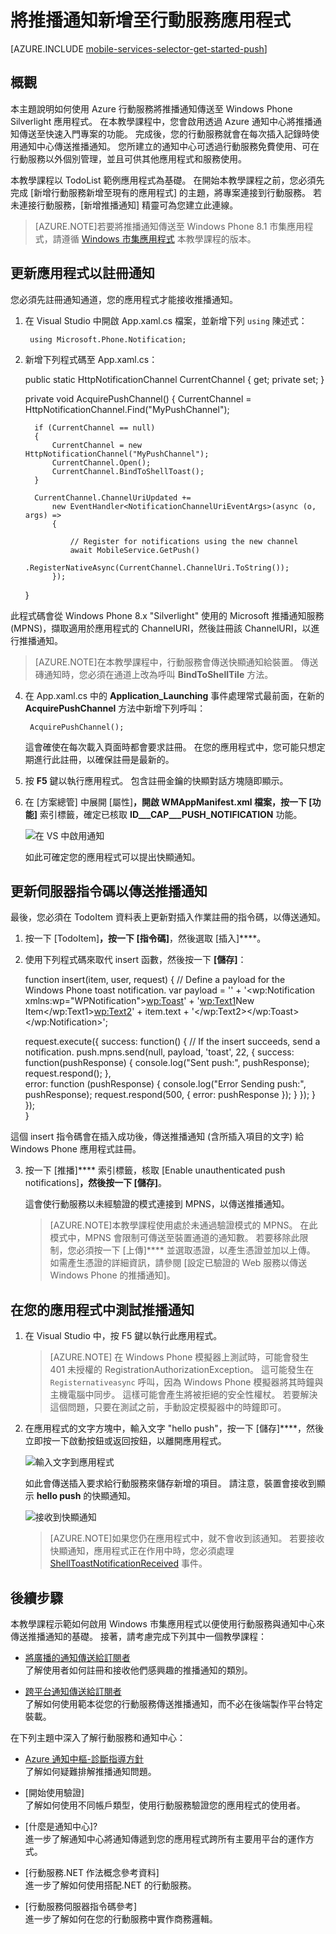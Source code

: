 <properties 
    pageTitle="將推播通知加入行動服務應用程式 (Windows Phone) | Microsoft Azure" 
    description="了解如何使用 Azure 行動服務及通知中心傳送推播通知至通用 Windows Phone App。" 
    services="mobile-services,notification-hubs" 
    documentationCenter="windows" 
    authors="ggailey777" 
    manager="dwrede" 
    editor=""/>

<tags 
    ms.service="mobile-services" 
    ms.workload="mobile" 
    ms.tgt_pltfrm="mobile-windows-phone" 
    ms.devlang="dotnet" 
    ms.topic="article" 
    ms.date="12/07/2015" 
    ms.author="glenga"/>



# 將推播通知新增至行動服務應用程式

[AZURE.INCLUDE [mobile-services-selector-get-started-push](../../includes/mobile-services-selector-get-started-push.md)]

## 概觀

本主題說明如何使用 Azure 行動服務將推播通知傳送至 Windows Phone Silverlight 應用程式。 在本教學課程中，您會啟用透過 Azure 通知中心將推播通知傳送至快速入門專案的功能。 完成後，您的行動服務就會在每次插入記錄時使用通知中心傳送推播通知。 您所建立的通知中心可透過行動服務免費使用、可在行動服務以外個別管理，並且可供其他應用程式和服務使用。

本教學課程以 TodoList 範例應用程式為基礎。 在開始本教學課程之前，您必須先完成 [新增行動服務新增至現有的應用程式] 的主題，將專案連接到行動服務。 若未連接行動服務，[新增推播通知] 精靈可為您建立此連線。
>[AZURE.NOTE]若要將推播通知傳送至 Windows Phone 8.1 市集應用程式，請遵循 [Windows 市集應用程式](../mobile-services-javascript-backend-windows-store-dotnet-get-started-push.md) 本教學課程的版本。

## <a id="update-app"></a> 更新應用程式以註冊通知

您必須先註冊通知通道，您的應用程式才能接收推播通知。

1. 在 Visual Studio 中開啟 App.xaml.cs 檔案，並新增下列 `using` 陳述式：

        using Microsoft.Phone.Notification;

3. 新增下列程式碼至 App.xaml.cs：

     public static HttpNotificationChannel CurrentChannel { get; private set; }
    
     private void AcquirePushChannel()
     {
         CurrentChannel = HttpNotificationChannel.Find("MyPushChannel");
    
         if (CurrentChannel == null)
         {
             CurrentChannel = new HttpNotificationChannel("MyPushChannel");
             CurrentChannel.Open();
             CurrentChannel.BindToShellToast();
         }
    
         CurrentChannel.ChannelUriUpdated +=
             new EventHandler<NotificationChannelUriEventArgs>(async (o, args) =>
             {
    
                 // Register for notifications using the new channel
                 await MobileService.GetPush()
                     .RegisterNativeAsync(CurrentChannel.ChannelUri.ToString());
             });
     }

 此程式碼會從 Windows Phone 8.x "Silverlight" 使用的 Microsoft 推播通知服務 (MPNS)，擷取適用於應用程式的 ChannelURI，然後註冊該 ChannelURI，以進行推播通知。
 >[AZURE.NOTE]在本教學課程中，行動服務會傳送快顯通知給裝置。 傳送磚通知時，您必須在通道上改為呼叫 **BindToShellTile** 方法。

4. 在 App.xaml.cs 中的 **Application_Launching** 事件處理常式最前面，在新的 **AcquirePushChannel** 方法中新增下列呼叫：

        AcquirePushChannel();

    這會確使在每次載入頁面時都會要求註冊。 在您的應用程式中，您可能只想定期進行此註冊，以確保註冊是最新的。

5. 按 **F5** 鍵以執行應用程式。 包含註冊金鑰的快顯對話方塊隨即顯示。

6.  在 [方案總管] 中展開 [屬性]****，開啟 WMAppManifest.xml 檔案，按一下 [功能]**** 索引標籤，確定已核取 **ID___CAP___PUSH_NOTIFICATION** 功能。

    ![在 VS 中啟用通知](./media/mobile-services-javascript-backend-windows-phone-get-started-push/mobile-app-enable-push-wp8.png)

    如此可確定您的應用程式可以提出快顯通知。

## <a id="update-scripts"></a> 更新伺服器指令碼以傳送推播通知

最後，您必須在 TodoItem 資料表上更新對插入作業註冊的指令碼，以傳送通知。

1. 按一下 [TodoItem]****，按一下 [指令碼]****，然後選取 [插入]****。

2. 使用下列程式碼來取代 insert 函數，然後按一下 **[儲存]**：

     function insert(item, user, request) {
     // Define a payload for the Windows Phone toast notification.
     var payload = '<?xml version="1.0" encoding="utf-8"?>' +
         '<wp:Notification xmlns:wp="WPNotification"><wp:Toast>' +
         '<wp:Text1>New Item</wp:Text1><wp:Text2>' + item.text + 
         '</wp:Text2></wp:Toast></wp:Notification>';
    
     request.execute({
         success: function() {
             // If the insert succeeds, send a notification.
             push.mpns.send(null, payload, 'toast', 22, {
                 success: function(pushResponse) {
                     console.log("Sent push:", pushResponse);
                     request.respond();
                     },              
                     error: function (pushResponse) {
                         console.log("Error Sending push:", pushResponse);
                         request.respond(500, { error: pushResponse });
                         }
                     });
                 }
             });      
     }

 這個 insert 指令碼會在插入成功後，傳送推播通知 (含所插入項目的文字) 給 Windows Phone 應用程式註冊。

3. 按一下 [推播]**** 索引標籤，核取 [Enable unauthenticated push notifications]****，然後按一下 [儲存]****。

    這會使行動服務以未經驗證的模式連接到 MPNS，以傳送推播通知。
    >[AZURE.NOTE]本教學課程使用處於未通過驗證模式的 MPNS。 在此模式中，MPNS 會限制可傳送至裝置通道的通知數。 若要移除此限制，您必須按一下 [上傳]**** 並選取憑證，以產生憑證並加以上傳。 如需產生憑證的詳細資訊，請參閱 [設定已驗證的 Web 服務以傳送 Windows Phone 的推播通知]。

## <a id="test"></a> 在您的應用程式中測試推播通知

1. 在 Visual Studio 中，按 F5 鍵以執行此應用程式。
    >[AZURE.NOTE] 在 Windows Phone 模擬器上測試時，可能會發生 401 未授權的 RegistrationAuthorizationException。 這可能發生在 `Registernativeasync` 呼叫，因為 Windows Phone 模擬器將其時鐘與主機電腦中同步。 這樣可能會產生將被拒絕的安全性權杖。 若要解決這個問題，只要在測試之前，手動設定模擬器中的時鐘即可。

5. 在應用程式的文字方塊中，輸入文字 "hello push"，按一下 [儲存]****，然後立即按一下啟動按鈕或返回按鈕，以離開應用程式。

    ![輸入文字到應用程式](./media/mobile-services-javascript-backend-windows-phone-get-started-push/mobile-quickstart-push3-wp8.png)

    如此會傳送插入要求給行動服務來儲存新增的項目。 請注意，裝置會接收到顯示 **hello push** 的快顯通知。

    ![接收到快顯通知](./media/mobile-services-javascript-backend-windows-phone-get-started-push/mobile-quickstart-push5-wp8.png)
    >[AZURE.NOTE]如果您仍在應用程式中，就不會收到該通知。 若要接收快顯通知，應用程式正在作用中時，您必須處理 [ShellToastNotificationReceived](http://msdn.microsoft.com/library/windowsphone/develop/microsoft.phone.notification.httpnotificationchannel.shelltoastnotificationreceived.aspx) 事件。

## <a name="next-steps"> </a>後續步驟

本教學課程示範如何啟用 Windows 市集應用程式以便使用行動服務與通知中心來傳送推播通知的基礎。 接著，請考慮完成下列其中一個教學課程：

+ [將廣播的通知傳送給訂閱者](../notification-hubs-windows-phone-send-breaking-news.md)
    <br/>了解使用者如何註冊和接收他們感興趣的推播通知的類別。

+ [跨平台通知傳送給訂閱者](../notification-hubs-aspnet-cross-platform-notify-users.md)
    <br/>了解如何使用範本從您的行動服務傳送推播通知，而不必在後端製作平台特定裝載。


在下列主題中深入了解行動服務和通知中心：

* [Azure 通知中樞-診斷指導方針](../notification-hubs-diagnosing.md)
    <br/>了解如何疑難排解推播通知問題。

* [開始使用驗證]
  <br/>了解如何使用不同帳戶類型，使用行動服務驗證您的應用程式的使用者。

* [什麼是通知中心]?
  <br/>進一步了解通知中心將通知傳遞到您的應用程式跨所有主要用平台的運作方式。

* [行動服務.NET 作法概念參考資料]
  <br/>進一步了解如何使用搭配.NET 的行動服務。

* [行動服務伺服器指令碼參考]
  <br/>進一步了解如何在您的行動服務中實作商務邏輯。








[submit an app page]: http://go.microsoft.com/fwlink/p/?LinkID=266582 
[my applications]: http://go.microsoft.com/fwlink/p/?LinkId=262039 
[live sdk for windows]: http://go.microsoft.com/fwlink/p/?LinkId=262253 
[add mobile services to an existing app]: mobile-services-windows-phone-get-started-data.md 
[get started with authentication]: mobile-services-windows-phone-get-started-users.md 
[setting up an authenticated web service to send push notifications for windows phone]: http://msdn.microsoft.com/library/windowsphone/develop/ff941099(v=vs.105).aspx 
[mobile services server script reference]: http://go.microsoft.com/fwlink/?LinkId=262293 
[mobile services .net how-to conceptual reference]: mobile-services-windows-dotnet-how-to-use-client-library.md 
[what are notification hubs?]: ../notification-hubs-overview.md 

